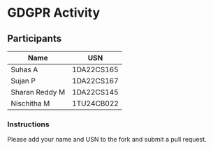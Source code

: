 # GDGPR Activity

## Participants

| Name   | USN        |
|--------|------------|
| Suhas A| 1DA22CS165 |
| Sujan P| 1DA22CS167 |
| Sharan Reddy M| 1DA22CS145|
|Nischitha M|1TU24CB022|

### Instructions
Please add your name and USN to the fork and submit a pull request.

